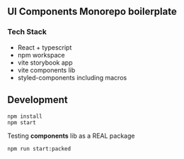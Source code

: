 ## UI Components Monorepo boilerplate

### Tech Stack
- React + typescript
- npm workspace
- vite storybook app
- vite components lib
- styled-components including macros


## Development
```
npm install
npm start
```
Testing **components** lib as a REAL package
```
npm run start:packed
```